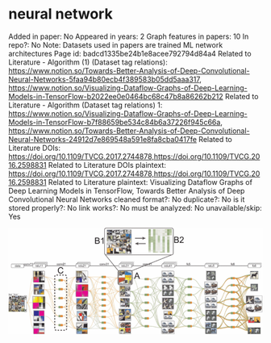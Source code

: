 # neural network

Added in paper: No
Appeared in years: 2
Graph features in papers: 10
In repo?: No
Note: Datasets used in papers are trained ML network architectures
Page id: badcd1335be24b1e8acee792794d84a4
Related to Literature - Algorithm (1) (Dataset tag relations): https://www.notion.so/Towards-Better-Analysis-of-Deep-Convolutional-Neural-Networks-5faa94b80ecb4f389583b05dd5aaa317, https://www.notion.so/Visualizing-Dataflow-Graphs-of-Deep-Learning-Models-in-TensorFlow-b2022ee0e0464bc68c47b8a86262b212
Related to Literature - Algorithm (Dataset tag relations) 1: https://www.notion.so/Visualizing-Dataflow-Graphs-of-Deep-Learning-Models-in-TensorFlow-b7f88659be534c84b6a37226f945c66a, https://www.notion.so/Towards-Better-Analysis-of-Deep-Convolutional-Neural-Networks-24912d7e869548a591e8fa8cba0417fe
Related to Literature DOIs: https://doi.org/10.1109/TVCG.2017.2744878,https://doi.org/10.1109/TVCG.2016.2598831
Related to Literature DOIs plaintext: https://doi.org/10.1109/TVCG.2017.2744878,https://doi.org/10.1109/TVCG.2016.2598831
Related to Literature plaintext: Visualizing Dataflow Graphs of Deep Learning Models in TensorFlow, Towards Better Analysis of Deep Convolutional Neural Networks
cleaned format?: No
duplicate?: No
is it stored properly?: No
link works?: No
must be analyzed: No
unavailable/skip: Yes

![Untitled](neural%20network%20badcd1335be24b1e8acee792794d84a4/Untitled.png)